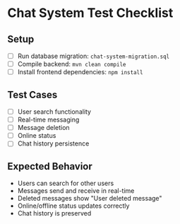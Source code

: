 # Chat System Test Checklist

## Setup
- [ ] Run database migration: `chat-system-migration.sql`
- [ ] Compile backend: `mvn clean compile`
- [ ] Install frontend dependencies: `npm install`

## Test Cases
- [ ] User search functionality
- [ ] Real-time messaging
- [ ] Message deletion
- [ ] Online status
- [ ] Chat history persistence

## Expected Behavior
- Users can search for other users
- Messages send and receive in real-time
- Deleted messages show "User deleted message"
- Online/offline status updates correctly
- Chat history is preserved 